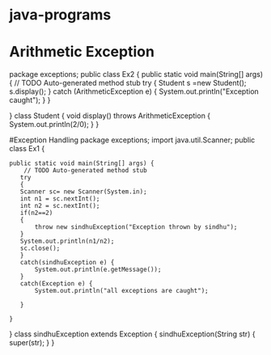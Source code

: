 # java-programs
# Arithmetic Exception
package exceptions;
public class Ex2 {
public static void main(String[] args) {
		// TODO Auto-generated method stub
		try
		{
		Student s =new Student();
		 s.display();
		}
		catch (ArithmeticException e)
		{
			System.out.println("Exception caught");
		}
	}

}
class Student
{
	void display() throws ArithmeticException
	{
		System.out.println(2/0);
	}
}

#Exception Handling
package exceptions;
import java.util.Scanner;
public class Ex1 {

	public static void main(String[] args) {
		// TODO Auto-generated method stub
	   try
	   {
       Scanner sc= new Scanner(System.in);
       int n1 = sc.nextInt();
       int n2 = sc.nextInt();
       if(n2==2) 
       {
    	   throw new sindhuException("Exception thrown by sindhu");
       }
       System.out.println(n1/n2);
       sc.close();
	   }
	   catch(sindhuException e) {
		   System.out.println(e.getMessage());
	   }
	   catch(Exception e) {
		   System.out.println("all exceptions are caught");
		   
	   }
	   
	}

}
class sindhuException extends Exception
{
	sindhuException(String str)
	{
		super(str);
	}
}
